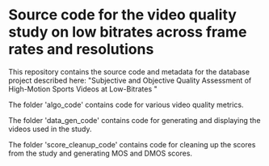 # Source code for the video quality study on low bitrates across frame rates and resolutions

This repository contains the source code and metadata for the database  project described here: "Subjective and Objective Quality Assessment of High-Motion Sports Videos at Low-Bitrates
"

The folder 'algo_code' contains code for various video quality metrics.

The folder 'data_gen_code' contains code for generating and displaying the videos used in the study.

The folder 'score_cleanup_code' contains code for cleaning up the scores from the study and generating MOS and DMOS scores.


